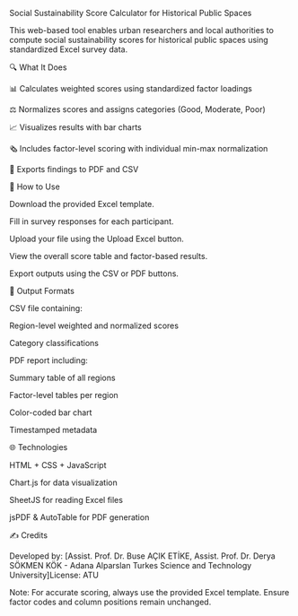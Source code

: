 Social Sustainability Score Calculator for Historical Public Spaces

This web-based tool enables urban researchers and local authorities to compute social sustainability scores for historical public spaces using standardized Excel survey data.


🔍 What It Does

📊 Calculates weighted scores using standardized factor loadings

⚖️ Normalizes scores and assigns categories (Good, Moderate, Poor)

📈 Visualizes results with bar charts

🗞️ Includes factor-level scoring with individual min-max normalization

📑 Exports findings to PDF and CSV


📅 How to Use

  Download the provided Excel template.

  Fill in survey responses for each participant.

  Upload your file using the Upload Excel button.

  View the overall score table and factor-based results.

  Export outputs using the CSV or PDF buttons.


📆 Output Formats

  CSV file containing:

  Region-level weighted and normalized scores

  Category classifications

  PDF report including:

  Summary table of all regions

  Factor-level tables per region

  Color-coded bar chart

  Timestamped metadata


🌐 Technologies

  HTML + CSS + JavaScript

  Chart.js for data visualization

  SheetJS for reading Excel files

  jsPDF & AutoTable for PDF generation


✍️ Credits

  Developed by: [Assist. Prof. Dr. Buse AÇIK ETİKE, Assist. Prof. Dr. Derya SÖKMEN KÖK - Adana Alparslan Turkes Science and Technology University]License: ATU

  Note: For accurate scoring, always use the provided Excel template. Ensure factor codes and column positions remain unchanged.

